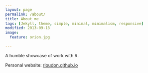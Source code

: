 ```yaml
---
layout: page
permalink: /about/
title: About me
tags: [Jekyll, theme, simple, minimal, minimalism, responsive]
modified: 2013-09-13
image:
  feature: orion.jpg

---
```


A humble showcase of work with R.

Personal website: [rloudon.github.io]

[rloudon.github.io]: http://rloudon.github.io
[Linkedin]: http://www.linkedin.com/in/robert-a-loudon-09baab12
